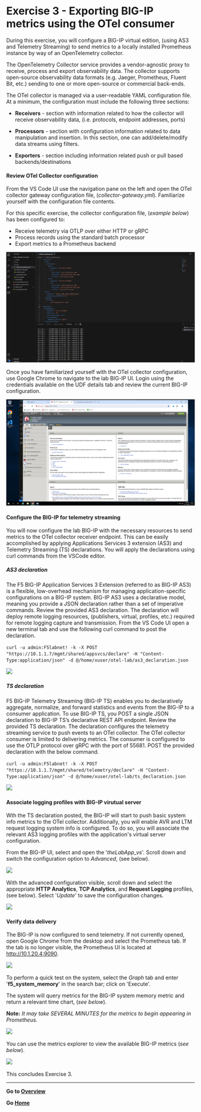 
Exercise 3 - Exporting BIG-IP metrics using the OTel consumer
============================================================================

During this exercise, you will configure a BIG-IP virtual edition, (using AS3 and Telemetry Streaming) to send metrics to a locally installed Prometheus instance by way of an OpenTelemetry collector.

The OpenTelemetry Collector service provides a vendor-agnostic proxy to receive, process and export observability data.  The collector supports open-source observability data formats (e.g. Jaeger, Prometheus, Fluent Bit, etc.) sending to one or more open-source or commercial back-ends.

The OTel collector is managed via a user-readable YAML configuration file.  At a minimum, the configuration must include the following three sections:
- **Receivers** - section with information related to how the collector will receive observability data, (i.e. protocols, endpoint addresses, ports) 

- **Processors** - section with configuration information related to data manipulation and insertion.  In this section, one can add/delete/modify data streams using filters.

- **Exporters** - section including information related push or pull based backends/destinations

#### Review OTel Collector configuration

From the VS Code UI use the navigation pane on the left and open the OTel collector gateway configuration file, (*collector-gateway.yml*).  Familiarize yourself with the configuration file contents.  

For this specific exercise, the collector configuration file, (*example below*)  has been configured to:
 - Receive telemetry via OTLP over either HTTP or gRPC
 - Process records using the standard batch processor
 - Export metrics to a Prometheus backend

<img src= "../images/Picture18.png">

Once you have familiarized yourself with the OTel collector configuration, use Google Chrome to navigate to the lab BIG-IP UI.  Login using the credentials available on the UDF details tab and review the current BIG-IP configuration.

<img src="../images/Picture19.png">

#### Configure the BIG-IP for telemetry streaming

You will now configure the lab BIG-IP with the necessary resources to send metrics to the OTel collector receiver endpoint.  This can be easily accomplished by applying Applications Services 3 extension (AS3) and Telemetry Streaming (TS) declarations.  You will apply the declarations using curl commands from the VSCode editor.

##### AS3 declaration

The F5 BIG-IP Application Services 3 Extension (referred to as BIG-IP AS3) is a flexible, low-overhead mechanism for managing application-specific configurations on a BIG-IP system. BIG-IP AS3 uses a declarative model, meaning you provide a JSON declaration rather than a set of imperative commands.  Review the provided AS3 declaration. The declaration will deploy remote logging resources, (publishers, virtual, profiles, etc.) required for remote logging capture and transmission. From the VS Code UI open a new terminal tab and use the following curl command to post the declaration.

```curl -u admin:F5labnet! -k -X POST "https://10.1.1.7/mgmt/shared/appsvcs/declare" -H "Content-Type:application/json" -d @/home/xuser/otel-lab/as3_declaration.json```

<img src="../images/Picture20.png">

##### TS declaration

F5 BIG-IP Telemetry Streaming (BIG-IP TS) enables you to declaratively aggregate, normalize, and forward statistics and events from the BIG-IP to a consumer application.  To use BIG-IP TS, you POST a single JSON declaration to BIG-IP TS’s declarative REST API endpoint.  Review the provided TS declaration.  The declaration configures the telemetry streaming service to push events to an OTel collector.  The OTel collector consumer is limited to delivering metrics.  The consumer is configured to use the OTLP protocol over gRPC with the port of 55681.  POST the provided declaration with the below command.

```curl -u admin:F5labnet! -k -X POST "https://10.1.1.7/mgmt/shared/telemetry/declare" -H "Content-Type:application/json" -d @/home/xuser/otel-lab/ts_declaration.json```

<img src="../images/Picture21.png">

#### Associate logging profiles with BIG-IP virutual server

Wth the TS declaration posted, the BIG-IP will start to push basic system info metrics to the OTel collector.  Additionally, you will enable AVR and LTM request logging system info is configured.  To do so, you will associate the relevant AS3 logging profiles with the application's virtual server configuration.  

From the BIG-IP UI, select and open the '*theLabApp_vs*'.  Scroll down and switch the configuration option to *Advanced*, (see below).

<img src="../images/Picture37.png">

With the advanced configuration visible, scroll down and select the appropriate **HTTP Analytics**, **TCP Analytics**, and **Request Logging** profiles, (see below).  Select '*Update*' to save the configuration changes.

<img src="../images/Picture38.png">

#### Verify data delivery

The BIG-IP is now configured to send telemetry.  If not currently opened, open Google Chrome from the desktop and select the Prometheus tab.  If the tab is no longer visible, the Prometheus UI is located at http://10.1.20.4:9090.

<img src="../images/Picture24.png">

To perform a quick test on the system, select the *Graph* tab and enter '**f5_system_memory**' in the search bar; click on 'Execute'.  

The system will query metrics for the BIG-IP system memory metric and return a relevant time chart, (*see below*).

**Note:** *It may take SEVERAL MINUTES for the metrics to begin appearing in Prometheus.*

<img src="../images/Picture25.png">

You can use the metrics explorer to view the available BIG-IP metrics (*see below*).

<img src="../images/Picture22.png">

This concludes Exercise 3.

---


**Go to [Overview](overview.md)**

**Go [Home](https://github.com/f5businessdevelopment/bdOtelLab)**

